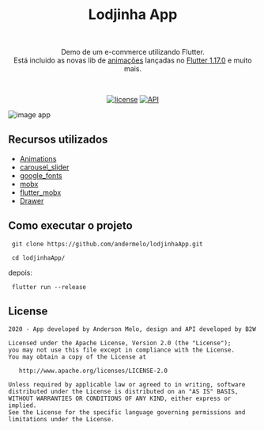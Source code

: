 <h1 align="center">Lodjinha App</h1></br>
<p align="center">  
Demo de um e-commerce utilizando Flutter.<br>
  Está incluido as novas lib de <a href="https://pub.dev/packages/animations">animações</a> lançadas no <a href="https://medium.com/flutter/announcing-flutter-1-17-4182d8af7f8e">Flutter 1.17.0</a> e muito mais. 
</p>
</br>

<p align="center">
  <a href="https://opensource.org/licenses/MIT"><img alt="license" src="https://img.shields.io/apm/l/vim-mode"></a>
  <a href="https://android-arsenal.com/api?level=21"><img alt="API" src="https://img.shields.io/badge/API-21%2B-brightgreen.svg?style=flat"/></a> 
</p>

![image app](#)

## Recursos utilizados
  * [Animations](https://pub.dev/packages/animations)
  * [carousel_slider](https://pub.dev/packages/carousel_slider)
  * [google_fonts](#)
  * [mobx](#)
  * [flutter_mobx](#)
  * [Drawer](https://flutter.dev/docs/cookbook/design/drawer)

## Como executar o projeto

```
 git clone https://github.com/andermelo/lodjinhaApp.git

 cd lodjinhaApp/

```

depois:

```
 flutter run --release
```

## License

```
2020 - App developed by Anderson Melo, design and API developed by B2W 

Licensed under the Apache License, Version 2.0 (the "License");
you may not use this file except in compliance with the License.
You may obtain a copy of the License at

   http://www.apache.org/licenses/LICENSE-2.0

Unless required by applicable law or agreed to in writing, software
distributed under the License is distributed on an "AS IS" BASIS,
WITHOUT WARRANTIES OR CONDITIONS OF ANY KIND, either express or implied.
See the License for the specific language governing permissions and
limitations under the License.
```